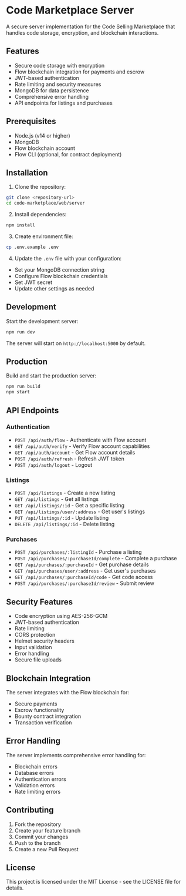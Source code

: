 # Code Marketplace Server

A secure server implementation for the Code Selling Marketplace that handles code storage, encryption, and blockchain interactions.

## Features

- Secure code storage with encryption
- Flow blockchain integration for payments and escrow
- JWT-based authentication
- Rate limiting and security measures
- MongoDB for data persistence
- Comprehensive error handling
- API endpoints for listings and purchases

## Prerequisites

- Node.js (v14 or higher)
- MongoDB
- Flow blockchain account
- Flow CLI (optional, for contract deployment)

## Installation

1. Clone the repository:
```bash
git clone <repository-url>
cd code-marketplace/web/server
```

2. Install dependencies:
```bash
npm install
```

3. Create environment file:
```bash
cp .env.example .env
```

4. Update the `.env` file with your configuration:
- Set your MongoDB connection string
- Configure Flow blockchain credentials
- Set JWT secret
- Update other settings as needed

## Development

Start the development server:
```bash
npm run dev
```

The server will start on `http://localhost:5000` by default.

## Production

Build and start the production server:
```bash
npm run build
npm start
```

## API Endpoints

### Authentication
- `POST /api/auth/flow` - Authenticate with Flow account
- `GET /api/auth/verify` - Verify Flow account capabilities
- `GET /api/auth/account` - Get Flow account details
- `POST /api/auth/refresh` - Refresh JWT token
- `POST /api/auth/logout` - Logout

### Listings
- `POST /api/listings` - Create a new listing
- `GET /api/listings` - Get all listings
- `GET /api/listings/:id` - Get a specific listing
- `GET /api/listings/user/:address` - Get user's listings
- `PUT /api/listings/:id` - Update listing
- `DELETE /api/listings/:id` - Delete listing

### Purchases
- `POST /api/purchases/:listingId` - Purchase a listing
- `POST /api/purchases/:purchaseId/complete` - Complete a purchase
- `GET /api/purchases/:purchaseId` - Get purchase details
- `GET /api/purchases/user/:address` - Get user's purchases
- `GET /api/purchases/:purchaseId/code` - Get code access
- `POST /api/purchases/:purchaseId/review` - Submit review

## Security Features

- Code encryption using AES-256-GCM
- JWT-based authentication
- Rate limiting
- CORS protection
- Helmet security headers
- Input validation
- Error handling
- Secure file uploads

## Blockchain Integration

The server integrates with the Flow blockchain for:
- Secure payments
- Escrow functionality
- Bounty contract integration
- Transaction verification

## Error Handling

The server implements comprehensive error handling for:
- Blockchain errors
- Database errors
- Authentication errors
- Validation errors
- Rate limiting errors

## Contributing

1. Fork the repository
2. Create your feature branch
3. Commit your changes
4. Push to the branch
5. Create a new Pull Request

## License

This project is licensed under the MIT License - see the LICENSE file for details. 